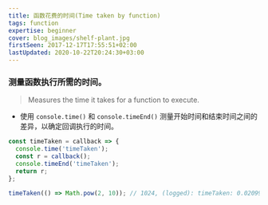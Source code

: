 ```yaml
---
title: 函数花费的时间(Time taken by function)
tags: function
expertise: beginner
cover: blog_images/shelf-plant.jpg
firstSeen: 2017-12-17T17:55:51+02:00
lastUpdated: 2020-10-22T20:24:30+03:00
---
```


### 测量函数执行所需的时间。
> Measures the time it takes for a function to execute.

- 使用 `console.time()` 和 `console.timeEnd()` 测量开始时间和结束时间之间的差异，以确定回调执行的时间。

```js
const timeTaken = callback => {
  console.time('timeTaken');
  const r = callback();
  console.timeEnd('timeTaken');
  return r;
};
```

```js
timeTaken(() => Math.pow(2, 10)); // 1024, (logged): timeTaken: 0.02099609375ms
```

